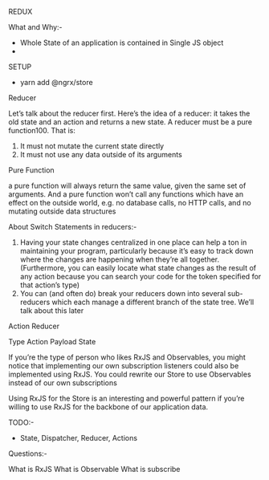 REDUX


What and Why:-
- Whole State of an application is contained in Single JS object
- 



SETUP

- yarn add @ngrx/store


Reducer

Let’s talk about the reducer first. Here’s the idea of a reducer: it takes the old state and an action
and returns a new state.
A reducer must be a pure function100. That is:
1. It must not mutate the current state directly
2. It must not use any data outside of its arguments


Pure Function

a pure function will always return the same value, given the same set of
arguments. And a pure function won’t call any functions which have an effect on the outside world,
e.g. no database calls, no HTTP calls, and no mutating outside data structures


About Switch Statements in reducers:-

1. Having your state changes centralized in one place can help a ton in maintaining
your program, particularly because it’s easy to track down where the changes are
happening when they’re all together. (Furthermore, you can easily locate what state
changes as the result of any action because you can search your code for the token
specified for that action’s type)
2. You can (and often do) break your reducers down into several sub-reducers which
each manage a different branch of the state tree. We’ll talk about this later



Action						Reducer

Type							Action
Payload						State


If you’re the type of person who likes RxJS and Observables, you might notice that
implementing our own subscription listeners could also be implemented using RxJS. You
could rewrite our Store to use Observables instead of our own subscriptions

Using RxJS for the Store is an interesting and powerful pattern if you’re willing to use
RxJS for the backbone of our application data.

TODO:-
- State, Dispatcher, Reducer, Actions


Questions:-

What is RxJS
What is Observable
What is subscribe





